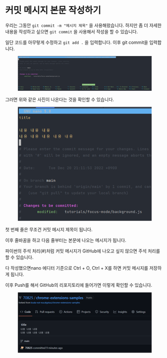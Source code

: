 # 커밋 메시지 본문 작성하기

우리는 그동안 `git commit -m "메시지 제목"` 을 사용해왔습니다. 하지만 좀 더 자세한 내용을 작성하고 싶으면 `git commit` 을 사용해서 작성을 할 수 있습니다.

일단 코드를 아무렇게 수정하고 `git add .` 을 입력합니다. 이후 git commit을 입력합니다.

<figure><img src="../.gitbook/assets/image (3) (2).png" alt=""><figcaption></figcaption></figure>

그러면 위와 같은 사진이 나온다는 것을 확인할 수 있습니다.

<figure><img src="../.gitbook/assets/image (5).png" alt=""><figcaption></figcaption></figure>

첫 번째 줄은 무조건 커밋 메시지 제목이 됩니다.

이후 줄바꿈을 하고 다음 줄부터는 본문에 나오는 메시지가 됩니다.

파이썬의 주석 처리(#)처럼 커밋 메시지가 GitHub에 나오고 싶지 않으면 주석 처리를 할 수 있습니다.

다 작성했으면nano 에디터 기준으로 Ctrl + O, Ctrl + X를 하면 커밋 메시지를 저장하게 됩니다.

이후 Push를 해서 GitHub의 리포지토리에 들어가면 이렇게 확인할 수 있습니다.

<figure><img src="../.gitbook/assets/image (1) (5).png" alt=""><figcaption></figcaption></figure>
